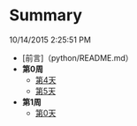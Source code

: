 # Summary
10/14/2015 2:25:51 PM 
* [前言]（python/README.md）
* **第0周**
	* [第4天](python/Week0/W0D4.md)
	* [第5天](python/Week0/W0D5.md)
* **第1周**
	* [第0天](python/Week1/W1D0.md)
